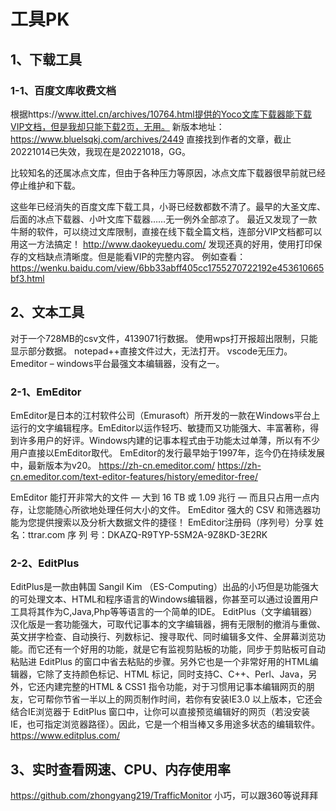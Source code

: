 # 工具PK

## 1、下载工具
 
### 1-1、百度文库收费文档
根据https://www.ittel.cn/archives/10764.html提供的Yoco文库下载器能下载VIP文档，但是我却只能下载2页，无用。
新版本地址：https://www.bluelsqkj.com/archives/2449
直接找到作者的文章，截止20221014已失效，我现在是20221018，GG。

比较知名的还属冰点文库，但由于各种压力等原因，冰点文库下载器很早前就已经停止维护和下载。

这些年已经消失的百度文库下载工具，小哥已经数都数不清了。最早的大圣文库、后面的冰点下载器、小叶文库下载器……无一例外全部凉了。
最近又发现了一款牛掰的软件，可以绕过文库限制，直接在线下载全篇文档，连部分VIP文档都可以用这一方法搞定！
http://www.daokeyuedu.com/
发现还真的好用，使用打印保存的文档缺点清晰度。但是能看VIP的完整内容。
例如查看：https://wenku.baidu.com/view/6bb33abff405cc1755270722192e453610665bf3.html

## 2、文本工具
对于一个728MB的csv文件，4139071行数据。
使用wps打开报超出限制，只能显示部分数据。
notepad++直接文件过大，无法打开。
vscode无压力。
Emeditor – windows平台最强文本编辑器，没有之一。

### 2-1、EmEditor
EmEditor是日本的江村软件公司（Emurasoft）所开发的一款在Windows平台上运行的文字编辑程序。EmEditor以运作轻巧、敏捷而又功能强大、丰富著称，得到许多用户的好评。Windows内建的记事本程式由于功能太过单薄，所以有不少用户直接以EmEditor取代。
EmEditor的发行最早始于1997年，迄今仍在持续发展中，最新版本为v20。
https://zh-cn.emeditor.com/
https://zh-cn.emeditor.com/text-editor-features/history/emeditor-free/

EmEditor 能打开非常大的文件 — 大到 16 TB 或 1.09 兆行 — 而且只占用一点内存，让您能随心所欲地处理任何大小的文件。
EmEditor 强大的 CSV 和筛选器功能为您提供搜索以及分析大数据文件的捷径！
EmEditor注册码（序列号）分享
姓 名：ttrar.com
序 列 号：DKAZQ-R9TYP-5SM2A-9Z8KD-3E2RK

### 2-2、EditPlus 
EditPlus是一款由韩国 Sangil Kim （ES-Computing）出品的小巧但是功能强大的可处理文本、HTML和程序语言的Windows编辑器，你甚至可以通过设置用户工具将其作为C,Java,Php等等语言的一个简单的IDE。
EditPlus（文字编辑器）汉化版是一套功能强大，可取代记事本的文字编辑器，拥有无限制的撤消与重做、英文拼字检查、自动换行、列数标记、搜寻取代、同时编辑多文件、全屏幕浏览功能。而它还有一个好用的功能，就是它有监视剪贴板的功能，同步于剪贴板可自动粘贴进 EditPlus 的窗口中省去粘贴的步骤。另外它也是一个非常好用的HTML编辑器，它除了支持颜色标记、HTML 标记，同时支持C、C++、Perl、Java，另外，它还内建完整的HTML & CSS1 指令功能，对于习惯用记事本编辑网页的朋友，它可帮你节省一半以上的网页制作时间，若你有安装IE3.0 以上版本，它还会结合IE浏览器于 EditPlus 窗口中，让你可以直接预览编辑好的网页（若没安装IE，也可指定浏览器路径）。因此，它是一个相当棒又多用途多状态的编辑软件。
https://www.editplus.com/

## 3、实时查看网速、CPU、内存使用率
https://github.com/zhongyang219/TrafficMonitor
小巧，可以跟360等说拜拜



